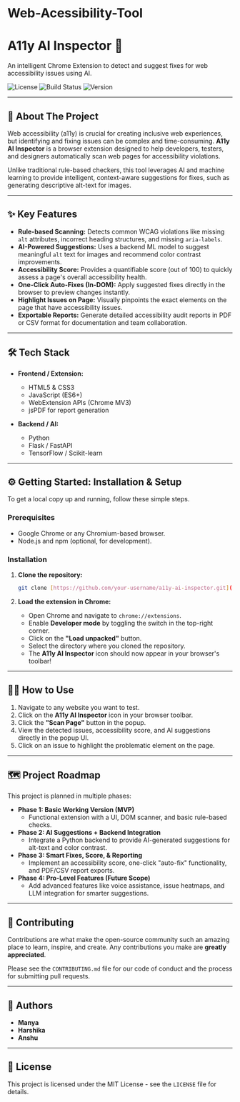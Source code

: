 # Web-Acessibility-Tool
# A11y AI Inspector 🚀

An intelligent Chrome Extension to detect and suggest fixes for web accessibility issues using AI.

![License](https://img.shields.io/badge/license-MIT-blue.svg)
![Build Status](https://img.shields.io/badge/build-passing-brightgreen.svg)
![Version](https://img.shields.io/badge/version-1.0.0-informational.svg)

---

## 📖 About The Project

Web accessibility (a11y) is crucial for creating inclusive web experiences, but identifying and fixing issues can be complex and time-consuming. **A11y AI Inspector** is a browser extension designed to help developers, testers, and designers automatically scan web pages for accessibility violations.

Unlike traditional rule-based checkers, this tool leverages AI and machine learning to provide intelligent, context-aware suggestions for fixes, such as generating descriptive alt-text for images.

---

## ✨ Key Features

* **Rule-based Scanning:** Detects common WCAG violations like missing `alt` attributes, incorrect heading structures, and missing `aria-labels`.
* **AI-Powered Suggestions:** Uses a backend ML model to suggest meaningful `alt` text for images and recommend color contrast improvements.
* **Accessibility Score:** Provides a quantifiable score (out of 100) to quickly assess a page's overall accessibility health.
* **One-Click Auto-Fixes (In-DOM):** Apply suggested fixes directly in the browser to preview changes instantly.
* **Highlight Issues on Page:** Visually pinpoints the exact elements on the page that have accessibility issues.
* **Exportable Reports:** Generate detailed accessibility audit reports in PDF or CSV format for documentation and team collaboration.

---

## 🛠️ Tech Stack

* **Frontend / Extension:**
    * HTML5 & CSS3
    * JavaScript (ES6+)
    * WebExtension APIs (Chrome MV3)
    * jsPDF for report generation

* **Backend / AI:**
    * Python
    * Flask / FastAPI
    * TensorFlow / Scikit-learn

---

## ⚙️ Getting Started: Installation & Setup

To get a local copy up and running, follow these simple steps.

### Prerequisites

* Google Chrome or any Chromium-based browser.
* Node.js and npm (optional, for development).

### Installation

1.  **Clone the repository:**
    ```sh
    git clone [https://github.com/your-username/a11y-ai-inspector.git](https://github.com/your-username/a11y-ai-inspector.git)
    ```

2.  **Load the extension in Chrome:**
    * Open Chrome and navigate to `chrome://extensions`.
    * Enable **Developer mode** by toggling the switch in the top-right corner.
    * Click on the **"Load unpacked"** button.
    * Select the directory where you cloned the repository.
    * The **A11y AI Inspector** icon should now appear in your browser's toolbar!

---

## 👨‍💻 How to Use

1.  Navigate to any website you want to test.
2.  Click on the **A11y AI Inspector** icon in your browser toolbar.
3.  Click the **"Scan Page"** button in the popup.
4.  View the detected issues, accessibility score, and AI suggestions directly in the popup UI.
5.  Click on an issue to highlight the problematic element on the page.

---

## 🗺️ Project Roadmap

This project is planned in multiple phases:

* **Phase 1: Basic Working Version (MVP)**
    * Functional extension with a UI, DOM scanner, and basic rule-based checks.
* **Phase 2: AI Suggestions + Backend Integration**
    * Integrate a Python backend to provide AI-generated suggestions for alt-text and color contrast.
* **Phase 3: Smart Fixes, Score, & Reporting**
    * Implement an accessibility score, one-click "auto-fix" functionality, and PDF/CSV report exports.
* **Phase 4: Pro-Level Features (Future Scope)**
    * Add advanced features like voice assistance, issue heatmaps, and LLM integration for smarter suggestions.

---

## 🤝 Contributing

Contributions are what make the open-source community such an amazing place to learn, inspire, and create. Any contributions you make are **greatly appreciated**.

Please see the `CONTRIBUTING.md` file for our code of conduct and the process for submitting pull requests.

---

## 👥 Authors

* **Manya**
* **Harshika**
* **Anshu**

---

## 📜 License

This project is licensed under the MIT License - see the `LICENSE` file for details.
